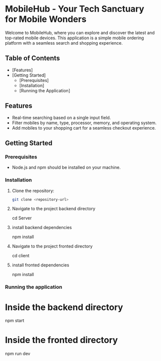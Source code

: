 # MobileHub - Your Tech Sanctuary for Mobile Wonders

Welcome to MobileHub, where you can explore and discover the latest and top-rated mobile devices. This application is a simple mobile ordering platform with a seamless search and shopping experience.

## Table of Contents

- [Features]
- [Getting Started]
  - [Prerequisites]
  - [Installation]
  - [Running the Application]

## Features

- Real-time searching based on a single input field.
- Filter mobiles by name, type, processor, memory, and operating system.
- Add mobiles to your shopping cart for a seamless checkout experience.

## Getting Started

### Prerequisites

- Node.js and npm should be installed on your machine.

### Installation

1. Clone the repository:

   ```bash
   git clone <repository-url>

   ```

2. Navigate to the project backend directory

   cd Server

3. install backend dependencies

   npm install

4. Navigate to the project fronted directory

   cd client

5. install fronted dependencies

   npm install

### Running the application

# Inside the backend directory

npm start

# Inside the fronted directory

npm run dev

